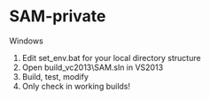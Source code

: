 # SAM-private
Windows
1. Edit set_env.bat for your local directory structure
2. Open build_vc2013\SAM.sln in VS2013
3. Build, test, modify  
4. Only check in working builds!
